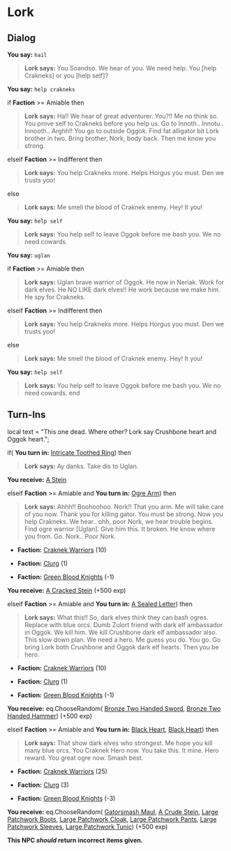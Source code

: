 # Lork
## Dialog

**You say:** `hail`



>**Lork says:** You Soandso. We hear of you. We need help. You [help Crakneks] or you [help self]?

**You say:** `help crakneks`



if **Faction** >= Amiable then 



>**Lork says:** Ha!! We hear of great adventurer. You?!! Me no think so. You prove self to Crakneks before you help us. Go to Innoth.. Innotu.. Innooth.. Arghh!! You go to outside Oggok. Find fat alligator bit Lork brother in two. Bring brother, Nork, body back. Then me know you strong.


elseif **Faction** >= Indifferent then




>**Lork says:** You help Crakneks more. Helps Horgus you must.  Den we trusts yoo!


else



>**Lork says:** Me smell the blood of Craknek enemy. Hey! It you!



**You say:** `help self`



>**Lork says:** You help self to leave Oggok before me bash you. We no need cowards.

**You say:** `uglan`



if **Faction** >= Amiable then 



>**Lork says:** Uglan brave warrior of Oggok. He now in Neriak. Work for dark elves. He NO LIKE dark elves!! He work because we make him. He spy for Crakneks.


elseif **Faction** >= Indifferent then




>**Lork says:** You help Crakneks more. Helps Horgus you must.  Den we trusts yoo!


else



>**Lork says:** Me smell the blood of Craknek enemy. Hey! It you!



**You say:** `help self`



>**Lork says:** You help self to leave Oggok before me bash you. We no need cowards.
end

## Turn-Ins



local text = "This one dead. Where other? Lork say Crushbone heart and Oggok heart.";



if( **You turn in:** [Intricate Toothed Ring](/item/20523)) then


>**Lork says:** Ay danks. Take dis to Uglan.


 **You receive:**  [A Stein](/item/16547) 

elseif **Faction** >= Amiable and  **You turn in:** [Ogre Arm](/item/13356)) then


>**Lork says:** Ahhh!! Boohoohoo. Nork!! That you arm. Me will take care of you now. Thank you for killing gator. You must be strong. Now you help Crakneks. We hear.. ohh, poor Nork, we hear trouble begins. Find ogre warrior [Uglan]. Give him this. It broken. He know where you from. Go. Nork.. Poor Nork.


* __Faction:__ [Craknek Warriors](/faction/232) (10)


* __Faction:__ [Clurg](/faction/228) (1)


* __Faction:__ [Green Blood Knights](/faction/261) (-1)


 **You receive:**  [A Cracked Stein](/item/13357) (+500 exp)

elseif **Faction** >= Amiable and  **You turn in:** [A Sealed Letter](/item/18840)) then


>**Lork says:** What this!! So, dark elves think they can bash ogres. Replace with blue orcs. Dumb Zulort friend with dark elf ambassador in Oggok. We kill him. We kill Crushbone dark elf ambassador also. This slow down plan. We need a hero. Me guess you do. You go. Go bring Lork both Crushbone and Oggok dark elf hearts. Then you be hero.


* __Faction:__ [Craknek Warriors](/faction/232) (10)


* __Faction:__ [Clurg](/faction/228) (1)


* __Faction:__ [Green Blood Knights](/faction/261) (-1)


 **You receive:** eq.ChooseRandom( [Bronze Two Handed Sword](/item/5030), [Bronze Two Handed Hammer](/item/6021)) (+500 exp)

elseif **Faction** >= Amiable and  **You turn in:** [Black Heart](/item/13358), [Black Heart](/item/13227)) then


>**Lork says:** That show dark elves who strongest. Me hope you kill many blue orcs. You Craknek Hero now. You take this. It mine. Hero reward. You great ogre now. Smash best.


* __Faction:__ [Craknek Warriors](/faction/232) (25)


* __Faction:__ [Clurg](/faction/228) (3)


* __Faction:__ [Green Blood Knights](/faction/261) (-3)


 **You receive:** eq.ChooseRandom( [Gatorsmash Maul](/item/13359), [A Crude Stein](/item/13355), [Large Patchwork Boots](/item/2136), [Large Patchwork Cloak](/item/2130), [Large Patchwork Pants](/item/2135), [Large Patchwork Sleeves](/item/2132), [Large Patchwork Tunic](/item/2128)) (+500 exp)

**This NPC *should* return incorrect items given.**





